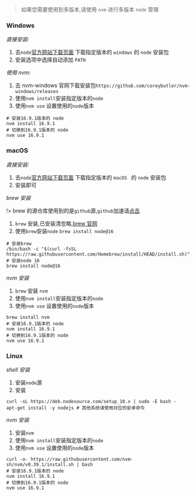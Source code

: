 > 如果您需要使用到多版本,请使用 `nvm` 进行多版本 `node` 管理

### Windows

_直接安装:_

1. 去`node`<a href="https://nodejs.org/zh-cn/download/" target="_blank">官方网站下载页面</a> 下载指定版本的 `windows` 的 `node` 安装包
2. 安装选项中选择自动添加 `PATH`

_使用 nvm:_

1. 去 nvm-windows 官网下载安装包`https://github.com/coreybutler/nvm-windows/releases`
2. 使用`nvm install`安装指定版本的`node`
3. 使用`nvm use` 设置使用的`node`版本

```shell
# 安装16.9.1版本的 node
nvm install 16.9.1
# 切换到16.9.1版本的 node
nvm use 16.9.1
```

### macOS

_直接安装:_

1. 去`node`<a href="https://nodejs.org/zh-cn/download/" target="_blank">官方网站下载页面</a> 下载指定版本的 `macOS ` 的 `node` 安装包
2. 安装即可

_brew 安装_

!> brew 的源仓库使用到的是`github`源,`github`加速请<a href="https://su.yuanzhibang.com/2Cp" target="_blank">点击</a>

1. `brew` 安装,已安装清忽略,<a href="https://brew.sh/" target="_blank">brew 官网</a>
2. 使用`brew`安装`node` `brew install node@16`

```shell
# 安装brew
/bin/bash -c "$(curl -fsSL https://raw.githubusercontent.com/Homebrew/install/HEAD/install.sh)"
# 安装node 16
brew install node@16
```

_nvm 安装_

1. `brew` 安装 `nvm`
2. 使用`nvm install`安装指定版本的`node`
3. 使用`nvm use` 设置使用的`node`版本

```shell
brew install nvm
# 安装16.9.1版本的 node
nvm install 16.9.1
# 切换到16.9.1版本的 node
nvm use 16.9.1
```

### Linux

_shell 安装_

1. 安装`node`源
2. 安装

```shell
curl -sL https://deb.nodesource.com/setup_10.x | sudo -E bash -
apt-get install -y nodejs # 其他系统请使用对应的安卓命令
```

_nvm 安装_

1. 安装`nvm`
2. 使用`nvm install`安装指定版本的`node`
3. 使用`nvm use` 设置使用的`node`版本

```shell
curl -o- https://raw.githubusercontent.com/nvm-sh/nvm/v0.39.1/install.sh | bash
# 安装16.9.1版本的 node
nvm install 16.9.1
# 切换到16.9.1版本的 node
nvm use 16.9.1
```
